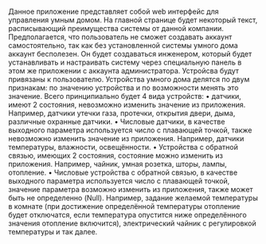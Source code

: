 Данное приложение представляет собой web интерфейс для управления умным домом. На главной странице будет некоторый текст, расписывающий преимущества системы от данной компании. Предполагается, что пользователь не сможет создавать аккаунт самостоятельно, так как без установленной системы умного дома аккаунт бесполезен. Он будет создаваться инженером, который будет устанавливать и настраивать систему через специальную панель в этом же приложении с аккаунта администратора. Устройсва будут привязаны к пользователю. Устройства умного дома делятся по двум признакам: по значению устройства и по возможности менять это значение. Всего принципиально будет 4 вида устройств: • датчики, имеют 2 состояния, невозможно изменить значение из приложения. Например, датчики утечки газа, протечки, открытия двери, дыма, различные охранные датчики. • Числовые датчики, в качестве выходного параметра используется число с плавающей точкой, также невозможно изменить значение из приложения. Например, датчики температуры, влажности, освещённости. • Устройства с обратной связью, имеющих 2 состояния, состояние можно изменить из приложения. Например, чайник, умная розетка, шторы, лампы, отопление. • Числовые устройства с обратной связью, в качестве выходного параметра используется число с плавающей точкой, значение параметра возможно изменить из приложения, также может быть не определенно (Null). Например, задание желаемой температуры в комнате (при достижение определённой температуры отопление будет отключатся, если температура опустится ниже определённого значения отопление включится), электрический чайник с регулировкой температуры и так далее.
